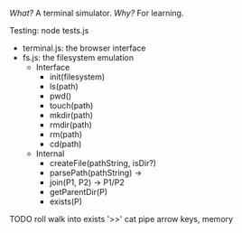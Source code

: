_What?_
A terminal simulator.
_Why?_
For learning.

Testing: node tests.js

* terminal.js: the browser interface
* fs.js: the filesystem emulation
	* Interface
		* init(filesystem)
		* ls(path)
		* pwd()
		* touch(path)
		* mkdir(path)
		* rmdir(path)
		*	rm(path)
		* cd(path)
	* Internal
		* createFile(pathString, isDir?)
		* parsePath(pathString) ->
		* join(P1, P2) -> P1/P2
		* getParentDir(P)
		* exists(P)

TODO
	roll walk into exists
	'>>'
	cat
	pipe
	arrow keys, memory
